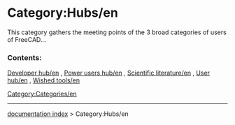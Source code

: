 # Category:Hubs/en
This category gathers the meeting points of the 3 broad categories of users of FreeCAD\...

### Contents:

[Developer hub/en](Developer_hub/en.md) , [Power users hub/en](Power_users_hub/en.md) , [Scientific literature/en](Scientific_literature/en.md) , [User hub/en](User_hub/en.md) , [Wished tools/en](Wished_tools/en.md)

[Category:Categories/en](Category:Categories/en.md)

---
[documentation index](../README.md) > Category:Hubs/en
